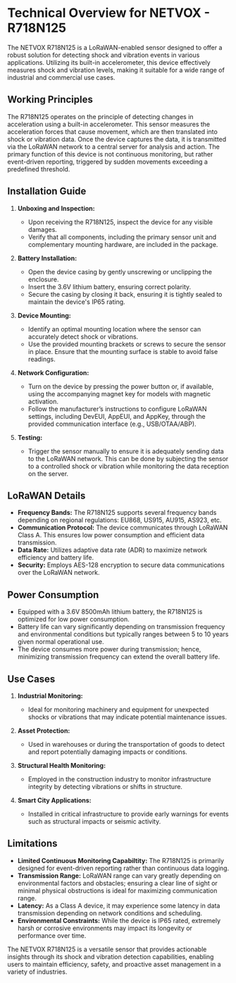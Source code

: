 # Technical Overview for NETVOX - R718N125

The NETVOX R718N125 is a LoRaWAN-enabled sensor designed to offer a robust solution for detecting shock and vibration events in various applications. Utilizing its built-in accelerometer, this device effectively measures shock and vibration levels, making it suitable for a wide range of industrial and commercial use cases.

## Working Principles

The R718N125 operates on the principle of detecting changes in acceleration using a built-in accelerometer. This sensor measures the acceleration forces that cause movement, which are then translated into shock or vibration data. Once the device captures the data, it is transmitted via the LoRaWAN network to a central server for analysis and action. The primary function of this device is not continuous monitoring, but rather event-driven reporting, triggered by sudden movements exceeding a predefined threshold.

## Installation Guide

1. **Unboxing and Inspection:**
   - Upon receiving the R718N125, inspect the device for any visible damages.
   - Verify that all components, including the primary sensor unit and complementary mounting hardware, are included in the package.

2. **Battery Installation:**
   - Open the device casing by gently unscrewing or unclipping the enclosure.
   - Insert the 3.6V lithium battery, ensuring correct polarity.
   - Secure the casing by closing it back, ensuring it is tightly sealed to maintain the device's IP65 rating.

3. **Device Mounting:**
   - Identify an optimal mounting location where the sensor can accurately detect shock or vibrations.
   - Use the provided mounting brackets or screws to secure the sensor in place. Ensure that the mounting surface is stable to avoid false readings.

4. **Network Configuration:**
   - Turn on the device by pressing the power button or, if available, using the accompanying magnet key for models with magnetic activation.
   - Follow the manufacturer’s instructions to configure LoRaWAN settings, including DevEUI, AppEUI, and AppKey, through the provided communication interface (e.g., USB/OTAA/ABP).

5. **Testing:**
   - Trigger the sensor manually to ensure it is adequately sending data to the LoRaWAN network. This can be done by subjecting the sensor to a controlled shock or vibration while monitoring the data reception on the server.
   
## LoRaWAN Details

- **Frequency Bands:** The R718N125 supports several frequency bands depending on regional regulations: EU868, US915, AU915, AS923, etc.
- **Communication Protocol:** The device communicates through LoRaWAN Class A. This ensures low power consumption and efficient data transmission.
- **Data Rate:** Utilizes adaptive data rate (ADR) to maximize network efficiency and battery life.
- **Security:** Employs AES-128 encryption to secure data communications over the LoRaWAN network.

## Power Consumption

- Equipped with a 3.6V 8500mAh lithium battery, the R718N125 is optimized for low power consumption.
- Battery life can vary significantly depending on transmission frequency and environmental conditions but typically ranges between 5 to 10 years given normal operational use.
- The device consumes more power during transmission; hence, minimizing transmission frequency can extend the overall battery life.

## Use Cases

1. **Industrial Monitoring:**
   - Ideal for monitoring machinery and equipment for unexpected shocks or vibrations that may indicate potential maintenance issues.

2. **Asset Protection:**
   - Used in warehouses or during the transportation of goods to detect and report potentially damaging impacts or conditions.

3. **Structural Health Monitoring:**
   - Employed in the construction industry to monitor infrastructure integrity by detecting vibrations or shifts in structure.

4. **Smart City Applications:**
   - Installed in critical infrastructure to provide early warnings for events such as structural impacts or seismic activity.

## Limitations

- **Limited Continuous Monitoring Capabiltity:** The R718N125 is primarily designed for event-driven reporting rather than continuous data logging.
- **Transmission Range:** LoRaWAN range can vary greatly depending on environmental factors and obstacles; ensuring a clear line of sight or minimal physical obstructions is ideal for maximizing communication range.
- **Latency:** As a Class A device, it may experience some latency in data transmission depending on network conditions and scheduling.
- **Environmental Constraints:** While the device is IP65 rated, extremely harsh or corrosive environments may impact its longevity or performance over time.

The NETVOX R718N125 is a versatile sensor that provides actionable insights through its shock and vibration detection capabilities, enabling users to maintain efficiency, safety, and proactive asset management in a variety of industries.